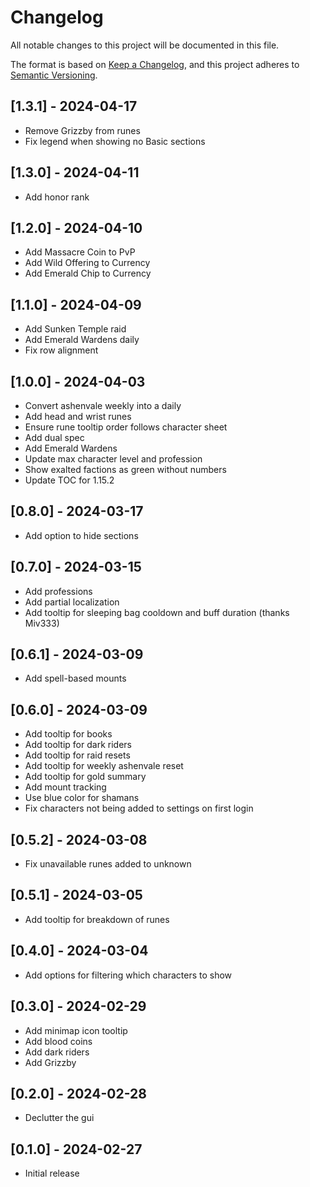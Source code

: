# Changelog

All notable changes to this project will be documented in this file.

The format is based on [Keep a Changelog](https://keepachangelog.com/en/1.1.0/),
and this project adheres to [Semantic Versioning](https://semver.org/spec/v2.0.0.html).

## [1.3.1] - 2024-04-17

- Remove Grizzby from runes
- Fix legend when showing no Basic sections

## [1.3.0] - 2024-04-11

- Add honor rank

## [1.2.0] - 2024-04-10

- Add Massacre Coin to PvP
- Add Wild Offering to Currency
- Add Emerald Chip to Currency

## [1.1.0] - 2024-04-09

- Add Sunken Temple raid
- Add Emerald Wardens daily
- Fix row alignment

## [1.0.0] - 2024-04-03

- Convert ashenvale weekly into a daily
- Add head and wrist runes
- Ensure rune tooltip order follows character sheet
- Add dual spec
- Add Emerald Wardens
- Update max character level and profession
- Show exalted factions as green without numbers
- Update TOC for 1.15.2

## [0.8.0] - 2024-03-17

- Add option to hide sections

## [0.7.0] - 2024-03-15

- Add professions
- Add partial localization
- Add tooltip for sleeping bag cooldown and buff duration (thanks Miv333)

## [0.6.1] - 2024-03-09

- Add spell-based mounts

## [0.6.0] - 2024-03-09

- Add tooltip for books
- Add tooltip for dark riders
- Add tooltip for raid resets
- Add tooltip for weekly ashenvale reset
- Add tooltip for gold summary
- Add mount tracking
- Use blue color for shamans
- Fix characters not being added to settings on first login

## [0.5.2] - 2024-03-08

- Fix unavailable runes added to unknown

## [0.5.1] - 2024-03-05

- Add tooltip for breakdown of runes

## [0.4.0] - 2024-03-04

- Add options for filtering which characters to show

## [0.3.0] - 2024-02-29

- Add minimap icon tooltip
- Add blood coins
- Add dark riders
- Add Grizzby

## [0.2.0] - 2024-02-28

- Declutter the gui

## [0.1.0] - 2024-02-27

 - Initial release
